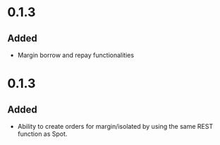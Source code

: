 # 0.1.3

## Added

- Margin borrow and repay functionalities


# 0.1.3

## Added

- Ability to create orders for margin/isolated by using the same REST function as Spot.

